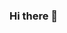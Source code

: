 ### Hi there 👋

<!--
**sumitgoyalabb/sumitgoyalabb** is a ✨ _special_ ✨ repository because its `README.md` (this file) appears on your GitHub profile.

Here are some ideas to get you started:

- 🔭 I’m currently working on ... ABB ROBOTS
- 🌱 I’m currently learning ... PYTHON & REACT
- 👯 I’m looking to collaborate on ... ROBOTICS KNOWLEDGE
- 🤔 I’m looking for help with ... BUILDING A WEBSITE
- 💬 Ask me about ... ABB ROBOTICS 
- 📫 How to reach me: ... 
- 😄 Pronouns: ...
- ⚡ Fun fact: ...
-->
